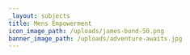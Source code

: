 ```yaml
---
_layout: subjects
title: Mens Empowerment
icon_image_path: /uploads/james-bond-50.png
banner_image_path: /uploads/adventure-awaits.jpg
---
```



